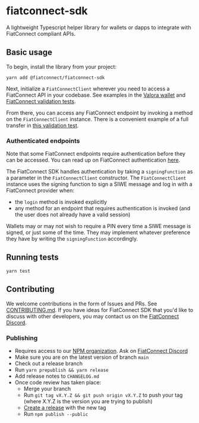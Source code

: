 # fiatconnect-sdk

A lightweight Typescript helper library for wallets or dapps to integrate with FiatConnect compliant APIs.

## Basic usage

To begin, install the library from your project:
```console
yarn add @fiatconnect/fiatconnect-sdk
```

Next, initialize a `FiatConnectClient` wherever you need to access a FiatConnect API in your codebase. See examples in
the [Valora wallet](https://github.com/valora-inc/wallet/blob/61cb017439c7e606d6c09d6a276584d15a857968/src/fiatconnect/clients.ts#L34) 
and [FiatConnect validation tests](https://github.com/fiatconnect/validate/blob/main/validations/kyc.test.ts#L18).

From there, you can access any FiatConnect endpoint by invoking a method on the `FiatConnectClient` instance. There is 
a convenient example of a full transfer in [this validation test](https://github.com/fiatconnect/validate/blob/63995bd10c160c0ed7a82a7a4c505ae5a9743246/validations/transfer.test.ts#L50).

### Authenticated endpoints
Note that some FiatConnect endpoints require authentication before they can be accessed. You can read up on FiatConnect 
authentication [here](https://github.com/fiatconnect/specification/blob/main/fiatconnect-api.md#331-sign-in-with-ethereum).

The FiatConnect SDK handles authentication by taking a `signingFunction` as a parameter in the `FiatConnectClient` 
constructor. The `FiatConnectClient` instance uses the signing function to sign a SIWE message and log in with a 
FiatConnect provider when:
- the `login` method is invoked explicitly
- any method for an endpoint that requires authentication is invoked (and the user does not already have a valid session)

Wallets may or may not wish to require a PIN every time a SIWE message is signed, or just some of the time. They may implement 
whatever preference they have by writing the `signingFunction` accordingly.

## Running tests

```console
yarn test
```

## Contributing

We welcome contributions in the form of Issues and PRs. See [CONTRIBUTING.md](CONTRIBUTING.md). If you have ideas for 
FiatConnect SDK that you'd like to discuss with other developers, you may contact us on the 
[FiatConnect Discord](https://discord.gg/yR5hFEVcRz). 

### Publishing

- Requires access to our [NPM organization](https://www.npmjs.com/org/fiatconnect). Ask on [FiatConnect Discord](https://discord.gg/yR5hFEVcRz)
- Make sure you are on the latest version of branch `main`
- Check out a release branch
- Run `yarn prepublish && yarn release`
- Add release notes to `CHANGELOG.md`
- Once code review has taken place:
  - Merge your branch
  - Run `git tag vX.Y.Z && git push origin vX.Y.Z` to push your tag (where X.Y.Z is the version you are trying to publish)
  - [Create a release](https://github.com/fiatconnect/fiatconnect-sdk/releases) with the new tag
  - Run `npm publish --public`
